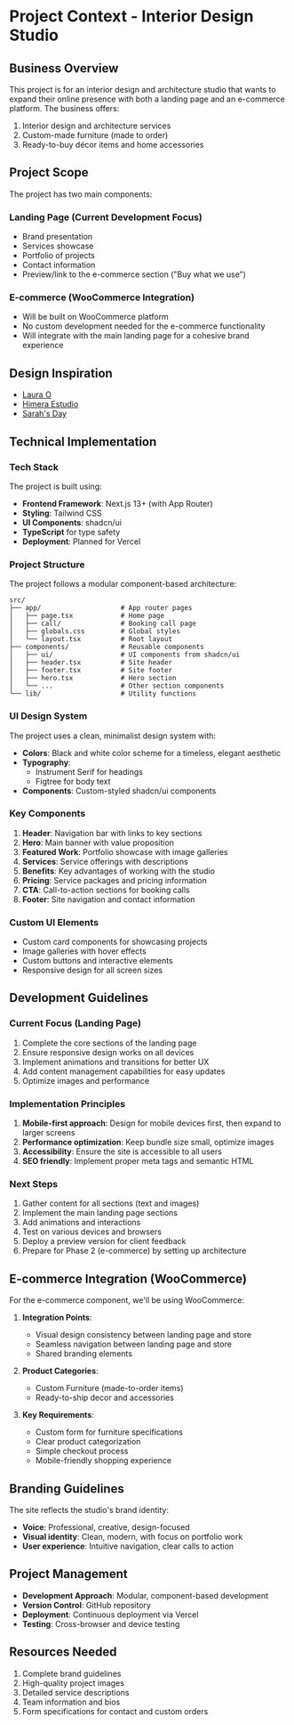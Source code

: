 # Project Context - Interior Design Studio

## Business Overview

This project is for an interior design and architecture studio that wants to expand their online presence with both a landing page and an e-commerce platform. The business offers:

1. Interior design and architecture services
2. Custom-made furniture (made to order)
3. Ready-to-buy décor items and home accessories

## Project Scope

The project has two main components:

### Landing Page (Current Development Focus)

- Brand presentation
- Services showcase
- Portfolio of projects
- Contact information
- Preview/link to the e-commerce section ("Buy what we use")

### E-commerce (WooCommerce Integration)

- Will be built on WooCommerce platform
- No custom development needed for the e-commerce functionality
- Will integrate with the main landing page for a cohesive brand experience

## Design Inspiration

- [Laura O](https://laurao.com/)
- [Himera Estudio](https://himeraestudio.com/portfolio)
- [Sarah's Day](https://sarahsday.com/collections/workout-programs)

## Technical Implementation

### Tech Stack

The project is built using:

- **Frontend Framework**: Next.js 13+ (with App Router)
- **Styling**: Tailwind CSS
- **UI Components**: shadcn/ui
- **TypeScript** for type safety
- **Deployment**: Planned for Vercel

### Project Structure

The project follows a modular component-based architecture:

```
src/
├── app/                    # App router pages
│   ├── page.tsx            # Home page
│   ├── call/               # Booking call page
│   ├── globals.css         # Global styles
│   └── layout.tsx          # Root layout
├── components/             # Reusable components
│   ├── ui/                 # UI components from shadcn/ui
│   ├── header.tsx          # Site header
│   ├── footer.tsx          # Site footer
│   ├── hero.tsx            # Hero section
│   └── ...                 # Other section components
└── lib/                    # Utility functions
```

### UI Design System

The project uses a clean, minimalist design system with:

- **Colors**: Black and white color scheme for a timeless, elegant aesthetic
- **Typography**:
  - Instrument Serif for headings
  - Figtree for body text
- **Components**: Custom-styled shadcn/ui components

### Key Components

1. **Header**: Navigation bar with links to key sections
2. **Hero**: Main banner with value proposition
3. **Featured Work**: Portfolio showcase with image galleries
4. **Services**: Service offerings with descriptions
5. **Benefits**: Key advantages of working with the studio
6. **Pricing**: Service packages and pricing information
7. **CTA**: Call-to-action sections for booking calls
8. **Footer**: Site navigation and contact information

### Custom UI Elements

- Custom card components for showcasing projects
- Image galleries with hover effects
- Custom buttons and interactive elements
- Responsive design for all screen sizes

## Development Guidelines

### Current Focus (Landing Page)

1. Complete the core sections of the landing page
2. Ensure responsive design works on all devices
3. Implement animations and transitions for better UX
4. Add content management capabilities for easy updates
5. Optimize images and performance

### Implementation Principles

1. **Mobile-first approach**: Design for mobile devices first, then expand to larger screens
2. **Performance optimization**: Keep bundle size small, optimize images
3. **Accessibility**: Ensure the site is accessible to all users
4. **SEO friendly**: Implement proper meta tags and semantic HTML

### Next Steps

1. Gather content for all sections (text and images)
2. Implement the main landing page sections
3. Add animations and interactions
4. Test on various devices and browsers
5. Deploy a preview version for client feedback
6. Prepare for Phase 2 (e-commerce) by setting up architecture

## E-commerce Integration (WooCommerce)

For the e-commerce component, we'll be using WooCommerce:

1. **Integration Points**:

   - Visual design consistency between landing page and store
   - Seamless navigation between landing page and store
   - Shared branding elements

2. **Product Categories**:

   - Custom Furniture (made-to-order items)
   - Ready-to-ship decor and accessories

3. **Key Requirements**:
   - Custom form for furniture specifications
   - Clear product categorization
   - Simple checkout process
   - Mobile-friendly shopping experience

## Branding Guidelines

The site reflects the studio's brand identity:

- **Voice**: Professional, creative, design-focused
- **Visual identity**: Clean, modern, with focus on portfolio work
- **User experience**: Intuitive navigation, clear calls to action

## Project Management

- **Development Approach**: Modular, component-based development
- **Version Control**: GitHub repository
- **Deployment**: Continuous deployment via Vercel
- **Testing**: Cross-browser and device testing

## Resources Needed

1. Complete brand guidelines
2. High-quality project images
3. Detailed service descriptions
4. Team information and bios
5. Form specifications for contact and custom orders
